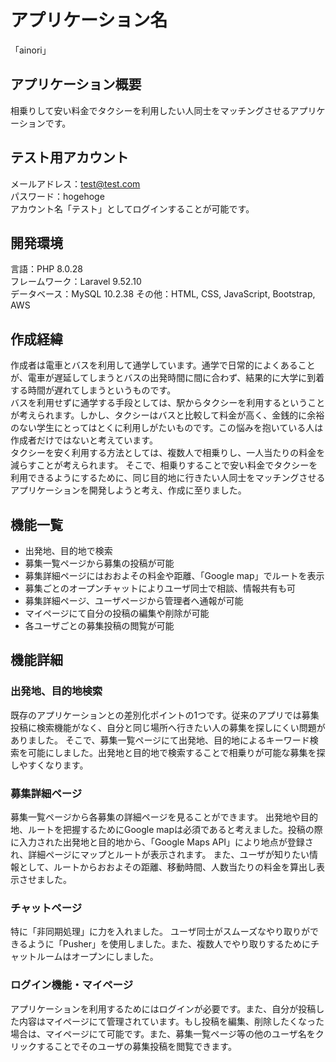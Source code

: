 # アプリケーション名
「ainori」

## アプリケーション概要
相乗りして安い料金でタクシーを利用したい人同士をマッチングさせるアプリケーションです。

## テスト用アカウント
メールアドレス：test@test.com  
パスワード：hogehoge  
アカウント名「テスト」としてログインすることが可能です。

## 開発環境
言語：PHP 8.0.28  
フレームワーク：Laravel 9.52.10  
データベース：MySQL 10.2.38
その他：HTML, CSS, JavaScript, Bootstrap, AWS  

## 作成経緯
作成者は電車とバスを利用して通学しています。通学で日常的によくあることが、電車が遅延してしまうとバスの出発時間に間に合わず、結果的に大学に到着する時間が遅れてしまうというものです。  
バスを利用せずに通学する手段としては、駅からタクシーを利用するということが考えられます。しかし、タクシーはバスと比較して料金が高く、金銭的に余裕のない学生にとってはとくに利用しがたいものです。この悩みを抱いている人は作成者だけではないと考えています。　　  
タクシーを安く利用する方法としては、複数人で相乗りし、一人当たりの料金を減らすことが考えられます。
そこで、相乗りすることで安い料金でタクシーを利用できるようにするために、同じ目的地に行きたい人同士をマッチングさせるアプリケーションを開発しようと考え、作成に至りました。

## 機能一覧

- 出発地、目的地で検索
- 募集一覧ページから募集の投稿が可能
- 募集詳細ページにはおおよその料金や距離、「Google map」でルートを表示
- 募集ごとのオープンチャットによりユーザ同士で相談、情報共有も可
- 募集詳細ページ、ユーザページから管理者へ通報が可能
- マイページにて自分の投稿の編集や削除が可能
- 各ユーザごとの募集投稿の閲覧が可能


## 機能詳細
### 出発地、目的地検索
既存のアプリケーションとの差別化ポイントの1つです。従来のアプリでは募集投稿に検索機能がなく、自分と同じ場所へ行きたい人の募集を探しにくい問題がありました。
そこで、募集一覧ページにて出発地、目的地によるキーワード検索を可能にしました。出発地と目的地で検索することで相乗りが可能な募集を探しやすくなります。

### 募集詳細ページ
募集一覧ページから各募集の詳細ページを見ることができます。
出発地や目的地、ルートを把握するためにGoogle mapは必須であると考えました。投稿の際に入力された出発地と目的地から、「Google Maps API」により地点が登録され、詳細ページにマップとルートが表示されます。
また、ユーザが知りたい情報として、ルートからおおよその距離、移動時間、人数当たりの料金を算出し表示させました。

### チャットページ
特に「非同期処理」に力を入れました。
ユーザ同士がスムーズなやり取りができるように「Pusher」を使用しました。また、複数人でやり取りするためにチャットルームはオープンにしました。  


### ログイン機能・マイページ
アプリケーションを利用するためにはログインが必要です。また、自分が投稿した内容はマイページにて管理されています。もし投稿を編集、削除したくなった場合は、マイページにて可能です。また、募集一覧ページ等の他のユーザ名をクリックすることでそのユーザの募集投稿を閲覧できます。